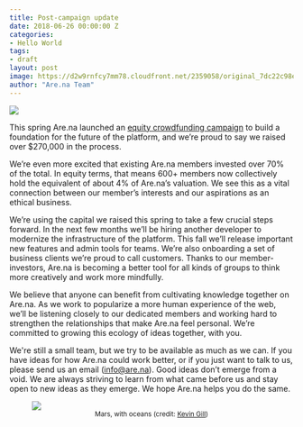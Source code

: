 ```yaml
---
title: Post-campaign update
date: 2018-06-26 00:00:00 Z
categories:
- Hello World
tags:
- draft
layout: post
image: https://d2w9rnfcy7mm78.cloudfront.net/2359058/original_7dc22c98ebcf99d636a1700dbb228a9f.png
author: "Are.na Team"
---
```


![](https://d2w9rnfcy7mm78.cloudfront.net/2359058/original_7dc22c98ebcf99d636a1700dbb228a9f.png)

This spring Are.na launched an [equity crowdfunding campaign](https://republic.co/arena) to build a foundation for the future of the platform, and we’re proud to say we raised over $270,000 in the process. 

We’re even more excited that existing Are.na members invested over 70% of the total. In equity terms, that means 600+ members now collectively hold the equivalent of about 4% of Are.na’s valuation. We see this as a vital connection between our member’s interests and our aspirations as an ethical business.

We’re using the capital we raised this spring to take a few crucial steps forward. In the next few months we’ll be hiring another developer to modernize the infrastructure of the platform. This fall we’ll release important new features and admin tools for teams. We’re also onboarding a set of business clients we’re proud to call customers. Thanks to our member-investors, Are.na is becoming a better tool for all kinds of groups to think more creatively and work more mindfully.  

We believe that anyone can benefit from cultivating knowledge together on Are.na. As we work to popularize a more human experience of the web, we’ll be listening closely to our dedicated members and working hard to strengthen the relationships that make Are.na feel personal. We’re committed to growing this ecology of ideas together, with you.

We're still a small team, but we try to be available as much as we can. If you have ideas for how Are.na could work better, or if you just want to talk to us, please send us an email ([info@are.na](mailto:info@are.na)). Good ideas don’t emerge from a void. We are always striving to learn from what came before us and stay open to new ideas as they emerge. We hope Are.na helps you do the same.

<figure>
    <img src="https://d2w9rnfcy7mm78.cloudfront.net/2359062/original_3d58a5443fb610068d51b5316712095d.jpg"/>
     <figcaption style="text-align: center" ><small>Mars, with oceans (credit: <a href="https://www.reddit.com/r/TheExpanse/comments/60r6uj/a_living_mars_with_oceans_artist_is_kevin_gill/">Kevin Gill</a>)</small></figcaption>
</figure>
